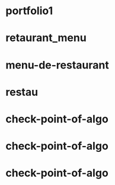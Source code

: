 # portfolio1
# retaurant_menu
# menu-de-restaurant
# restau
# check-point-of-algo
# check-point-of-algo
# check-point-of-algo
